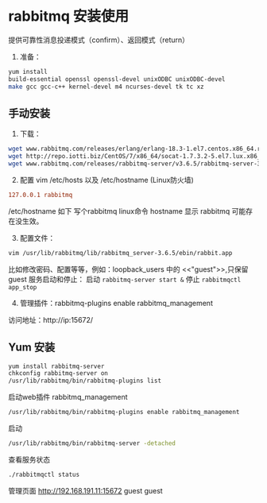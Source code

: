 # rabbitmq 安装使用

提供可靠性消息投递模式（confirm）、返回模式（return）

1. 准备：

```sh
yum install
build-essential openssl openssl-devel unixODBC unixODBC-devel
make gcc gcc-c++ kernel-devel m4 ncurses-devel tk tc xz
```
##  手动安装

1. 下载：

```sh
wget www.rabbitmq.com/releases/erlang/erlang-18.3-1.el7.centos.x86_64.rpm
wget http://repo.iotti.biz/CentOS/7/x86_64/socat-1.7.3.2-5.el7.lux.x86_64.rpm
wget www.rabbitmq.com/releases/rabbitmq-server/v3.6.5/rabbitmq-server-3.6.5-1.noarch.rpm
```
2. 配置 vim /etc/hosts 以及 /etc/hostname (Linux防火墙)

```ini
127.0.0.1 rabbitmq
```
/etc/hostname 如下 写个rabbitmq
linux命令 hostname 显示 rabbitmq 可能存在没生效。

3. 配置文件：

```sh
vim /usr/lib/rabbitmq/lib/rabbitmq_server-3.6.5/ebin/rabbit.app
```
比如修改密码、配置等等，例如：loopback_users 中的 <<"guest">>,只保留guest
服务启动和停止：
启动 `rabbitmq-server start &`
停止 `rabbitmqctl app_stop`

4. 管理插件：rabbitmq-plugins enable rabbitmq_management

 访问地址：http://ip:15672/

## Yum 安装

```sh
yum install rabbitmq-server
chkconfig rabbitmq-server on
/usr/lib/rabbitmq/bin/rabbitmq-plugins list
```

启动web插件 rabbitmq_management

```sh
/usr/lib/rabbitmq/bin/rabbitmq-plugins enable rabbitmq_management
```

启动

```sh
/usr/lib/rabbitmq/bin/rabbitmq-server -detached
```

查看服务状态

```sh
./rabbitmqctl status
```

管理页面 http://192.168.191.11:15672 guest  guest

